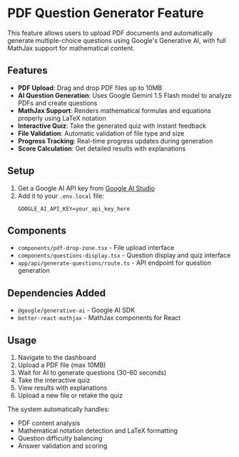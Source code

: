 # PDF Question Generator Feature

This feature allows users to upload PDF documents and automatically generate multiple-choice questions using Google's Generative AI, with full MathJax support for mathematical content.

## Features

- **PDF Upload**: Drag and drop PDF files up to 10MB
- **AI Question Generation**: Uses Google Gemini 1.5 Flash model to analyze PDFs and create questions
- **MathJax Support**: Renders mathematical formulas and equations properly using LaTeX notation
- **Interactive Quiz**: Take the generated quiz with instant feedback
- **File Validation**: Automatic validation of file type and size
- **Progress Tracking**: Real-time progress updates during generation
- **Score Calculation**: Get detailed results with explanations

## Setup

1. Get a Google AI API key from [Google AI Studio](https://aistudio.google.com/app/apikey)
2. Add it to your `.env.local` file:
   ```
   GOOGLE_AI_API_KEY=your_api_key_here
   ```

## Components

- `components/pdf-drop-zone.tsx` - File upload interface
- `components/questions-display.tsx` - Question display and quiz interface  
- `app/api/generate-questions/route.ts` - API endpoint for question generation

## Dependencies Added

- `@google/generative-ai` - Google AI SDK
- `better-react-mathjax` - MathJax components for React

## Usage

1. Navigate to the dashboard
2. Upload a PDF file (max 10MB)
3. Wait for AI to generate questions (30-60 seconds)
4. Take the interactive quiz
5. View results with explanations
6. Upload a new file or retake the quiz

The system automatically handles:
- PDF content analysis
- Mathematical notation detection and LaTeX formatting
- Question difficulty balancing
- Answer validation and scoring